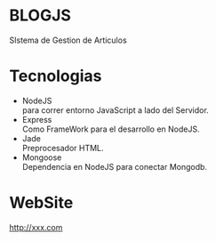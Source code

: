 # BLOGJS
SIstema de Gestion de Articulos

# Tecnologias
+ NodeJS<br>
 para correr entorno JavaScript a lado del Servidor.
+ Express<br>
 Como FrameWork para el desarrollo en NodeJS.
+ Jade<br>
 Preprocesador HTML.
+ Mongoose <br>
 Dependencia en NodeJS para conectar Mongodb.
 
# WebSite
http://xxx.com
